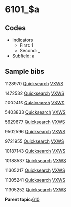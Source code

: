 # 6101\_$a

## Codes

-   Indicators
    -   First: 1
    -   Second: \_
-   Subfield: a

## Sample bibs

1128970 [Quicksearch](https://search.library.yale.edu/catalog/1128970) [VXWS](http://prodorbis.library.yale.edu:7014/vxws/GetHoldingsService?bibId=1128970)

1472532 [Quicksearch](https://search.library.yale.edu/catalog/1472532) [VXWS](http://prodorbis.library.yale.edu:7014/vxws/GetHoldingsService?bibId=1472532)

2002415 [Quicksearch](https://search.library.yale.edu/catalog/2002415) [VXWS](http://prodorbis.library.yale.edu:7014/vxws/GetHoldingsService?bibId=2002415)

5403833 [Quicksearch](https://search.library.yale.edu/catalog/5403833) [VXWS](http://prodorbis.library.yale.edu:7014/vxws/GetHoldingsService?bibId=5403833)

5629677 [Quicksearch](https://search.library.yale.edu/catalog/5629677) [VXWS](http://prodorbis.library.yale.edu:7014/vxws/GetHoldingsService?bibId=5629677)

9502596 [Quicksearch](https://search.library.yale.edu/catalog/9502596) [VXWS](http://prodorbis.library.yale.edu:7014/vxws/GetHoldingsService?bibId=9502596)

9721955 [Quicksearch](https://search.library.yale.edu/catalog/9721955) [VXWS](http://prodorbis.library.yale.edu:7014/vxws/GetHoldingsService?bibId=9721955)

10187143 [Quicksearch](https://search.library.yale.edu/catalog/10187143) [VXWS](http://prodorbis.library.yale.edu:7014/vxws/GetHoldingsService?bibId=10187143)

10188537 [Quicksearch](https://search.library.yale.edu/catalog/10188537) [VXWS](http://prodorbis.library.yale.edu:7014/vxws/GetHoldingsService?bibId=10188537)

11305217 [Quicksearch](https://search.library.yale.edu/catalog/11305217) [VXWS](http://prodorbis.library.yale.edu:7014/vxws/GetHoldingsService?bibId=11305217)

11305241 [Quicksearch](https://search.library.yale.edu/catalog/11305241) [VXWS](http://prodorbis.library.yale.edu:7014/vxws/GetHoldingsService?bibId=11305241)

11305252 [Quicksearch](https://search.library.yale.edu/catalog/11305252) [VXWS](http://prodorbis.library.yale.edu:7014/vxws/GetHoldingsService?bibId=11305252)

**Parent topic:**[610](../../tags/610/610.md)

